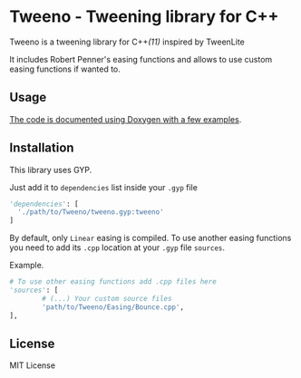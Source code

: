 # Tweeno - Tweening library for C++

Tweeno is a tweening library for C++*(11)* inspired by TweenLite

It includes Robert Penner's easing functions and allows to use custom easing functions if wanted to.

## Usage

[The code is documented using Doxygen with a few examples](http://alv-c.github.io/Tweeno/html/).

## Installation

This library uses GYP.

Just add it to `dependencies` list inside your `.gyp` file

```python
'dependencies': [
  './path/to/Tweeno/tweeno.gyp:tweeno'
]
```

By default, only `Linear` easing is compiled. To use another easing functions you need to add its `.cpp` location at your `.gyp` file `sources`.

Example.

```python
# To use other easing functions add .cpp files here
'sources': [
        # (...) Your custom source files
        'path/to/Tweeno/Easing/Bounce.cpp',
],
```

## License

MIT License
